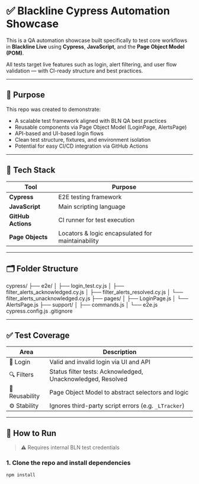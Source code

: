 # ✅ Blackline Cypress Automation Showcase

This is a QA automation showcase built specifically to test core workflows in **Blackline Live** using **Cypress**, **JavaScript**, and the **Page Object Model (POM)**.

All tests target live features such as login, alert filtering, and user flow validation — with CI-ready structure and best practices.

---

## 🧠 Purpose

This repo was created to demonstrate:

- A scalable test framework aligned with BLN QA best practices
- Reusable components via Page Object Model (LoginPage, AlertsPage)
- API-based and UI-based login flows
- Clean test structure, fixtures, and environment isolation
- Potential for easy CI/CD integration via GitHub Actions

---

## 🧪 Tech Stack

| Tool             | Purpose                           |
|------------------|------------------------------------|
| **Cypress**      | E2E testing framework              |
| **JavaScript**   | Main scripting language            |
| **GitHub Actions** | CI runner for test execution    |
| **Page Objects** | Locators & logic encapsulated for maintainability |

---

## 🗂️ Folder Structure

cypress/
├── e2e/
│ ├── login_test.cy.js
│ ├── filter_alerts_acknowledged.cy.js
│ ├── filter_alerts_resolved.cy.js
│ └── filter_alerts_unacknowledged.cy.js
├── pages/
│ ├── LoginPage.js
│ └── AlertsPage.js
├── support/
│ ├── commands.js
│ └── e2e.js
cypress.config.js
.gitignore


---

## ✅ Test Coverage

| Area         | Description                                          |
|--------------|------------------------------------------------------|
| 🔐 Login      | Valid and invalid login via UI and API              |
| 🔍 Filters    | Status filter tests: Acknowledged, Unacknowledged, Resolved |
| 🔁 Reusability | Page Object Model to abstract selectors and logic  |
| ⚙️ Stability  | Ignores third-party script errors (e.g. `_LTracker`) |

---

## 🚀 How to Run

> ⚠️ Requires internal BLN test credentials

### 1. Clone the repo and install dependencies

```bash
npm install

